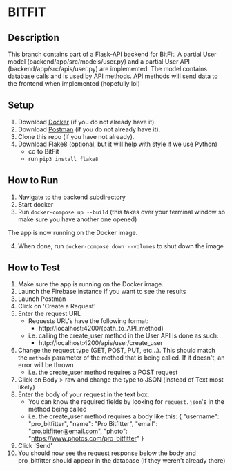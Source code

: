 # BITFIT

## Description
This branch contains part of a Flask-API backend for BitFit. A
partial User model (backend/app/src/models/user.py) and a partial User API
(backend/app/src/apis/user.py) are implemented. The model contains database
calls and is used by API methods. API methods will send data to the frontend
when implemented (hopefully lol)

## Setup
1. Download [Docker](https://www.docker.com/products/docker-desktop "Download Docker ") (if you do not already have it).
2. Download [Postman](https://www.postman.com/downloads/) (if you do not already have it).
3. Clone this repo (if you have not already).
4. Download Flake8 (optional, but it will help with style if we use Python)
    - cd to BitFit
    - run `pip3 install flake8`

## How to Run
1. Navigate to the backend subdirectory
2. Start docker
3. Run `docker-compose up --build` (this takes over your terminal window so
   make sure you have another one opened)

The app is now running on the Docker image.

4. When done, run `docker-compose down --volumes` to shut down the image

## How to Test
1. Make sure the app is running on the Docker image.
2. Launch the Firebase instance if you want to see the results
3. Launch Postman
4. Click on 'Create a Request'
5. Enter the request URL
    - Requests URL's have the following format:
        - http://localhost:4200/(path_to_API_method)
    - i.e. calling the create_user method in the User API is done as such:
        - http://localhost:4200/apis/user/create_user
6. Change the request type (GET, POST, PUT, etc...). This should match the
   `methods` parameter of the method that is being called. If it doesn't, an
   error will be thrown
    - i.e. the create_user method requires a POST request
7. Click on Body > raw and change the type to JSON (instead of Text most
   likely)
8. Enter the body of your request in the text box.
    - You can know the required fields by looking for `request.json`'s in the
      method being called
    - i.e. the create_user method requires a body like this:
        {
            "username": "pro_bitfitter",
            "name": "Pro Bitfitter",
            "email": "pro.bitfitter@email.com",
            "photo": "https://www.photos.com/pro_bitfitter"
        }
9. Click 'Send'
10. You should now see the request response below the body and pro_bitfitter
    should appear in the database (if they weren't already there)

